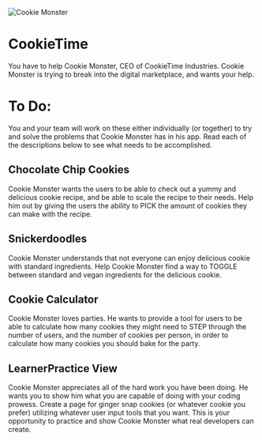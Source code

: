 
![Cookie Monster](https://github.com/nmelekian/CookieTime/assets/120026174/60505b92-8357-4ba9-a1bb-ea2bdd8ee0b2)


# CookieTime

You have to help Cookie Monster, CEO of CookieTime Industries. Cookie Monster is trying to break into the digital marketplace, and wants your help.

# To Do:
You and your team will work on these either individually (or together) to try and solve the problems that Cookie Monster has in his app. Read each of the descriptions below to see what needs to be accomplished.

## Chocolate Chip Cookies
Cookie Monster wants the users to be able to check out a yummy and delicious cookie recipe, and be able to scale the recipe to their needs. Help him out by giving the users the ability to PICK the amount of cookies they can make with the recipe.

## Snickerdoodles
Cookie Monster understands that not everyone can enjoy delicious cookie with standard ingredients. Help Cookie Monster find a way to TOGGLE between standard and vegan ingredients for the delicious cookie.

## Cookie Calculator
Cookie Monster loves parties. He wants to provide a tool for users to be able to calculate how many cookies they might need to STEP through the number of users, and the number of cookies per person, in order to calculate how many cookies you should bake for the party.

## LearnerPractice View
Cookie Monster appreciates all of the hard work you have been doing. He wants you to show him what you are capable of doing with your coding prowess. Create a page for ginger snap cookies (or whatever cookie you prefer) utilizing whatever user input tools that you want. This is your opportunity to practice and show Cookie Monster what real developers can create. 
